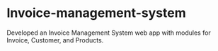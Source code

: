# Invoice-management-system
Developed an Invoice Management System web app with modules for Invoice, Customer, and Products.
